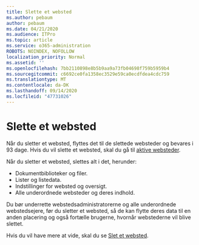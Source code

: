 ```yaml
---
title: Slette et websted
ms.author: pebaum
author: pebaum
ms.date: 04/21/2020
ms.audience: ITPro
ms.topic: article
ms.service: o365-administration
ROBOTS: NOINDEX, NOFOLLOW
localization_priority: Normal
ms.assetid: ''
ms.openlocfilehash: 7bb2110898e8b5b9aa9a73fb04698f759b5959b4
ms.sourcegitcommit: c6692ce0fa1358ec3529e59ca0ecdfdea4cdc759
ms.translationtype: MT
ms.contentlocale: da-DK
ms.lasthandoff: 09/14/2020
ms.locfileid: "47731026"
---
```

# <a name="delete-a-site"></a>Slette et websted

Når du sletter et websted, flyttes det til de slettede websteder og bevares i 93 dage. Hvis du vil slette et websted, skal du gå til [aktive websteder](https://admin.microsoft.com/sharepoint?page=sitemanagement&modern=true). 

Når du sletter et websted, slettes alt i det, herunder:

- Dokumentbiblioteker og filer.
- Lister og listedata.
- Indstillinger for websted og oversigt.
- Alle underordnede websteder og deres indhold.

Du bør underrette webstedsadministratorerne og alle underordnede webstedsejere, før du sletter et websted, så de kan flytte deres data til en anden placering og også fortælle brugerne, hvornår webstederne vil blive slettet.

Hvis du vil have mere at vide, skal du se [Slet et websted](https://docs.microsoft.com/sharepoint/delete-site-collection).
